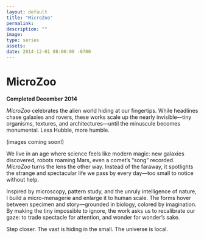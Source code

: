 ```yaml
---
layout: default
title: "MicroZoo"
permalink: 
description: ""
image: 
type: series  
assets: 
date: 2014-12-01 08:00:00 -0700
---
```


# MicroZoo  
**Completed December 2014**  

*MicroZoo* celebrates the alien world hiding at our fingertips. While headlines chase galaxies and rovers, these works scale up the nearly invisible—tiny organisms, textures, and architectures—until the minuscule becomes monumental. Less Hubble, more humble.  

(images coming soon!)

We live in an age where science feels like modern magic: new galaxies discovered, robots roaming Mars, even a comet’s “song” recorded. *MicroZoo* turns the lens the other way. Instead of the faraway, it spotlights the strange and spectacular life we pass by every day—too small to notice without help.  

Inspired by microscopy, pattern study, and the unruly intelligence of nature, I build a micro-menagerie and enlarge it to human scale. The forms hover between specimen and story—grounded in biology, colored by imagination. By making the tiny impossible to ignore, the work asks us to recalibrate our gaze: to trade spectacle for attention, and wonder for wonder’s sake.  

Step closer. The vast is hiding in the small. The universe is local.  
